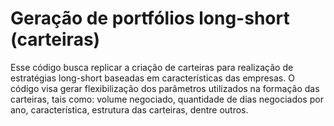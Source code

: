 # Geração de portfólios long-short (carteiras)
Esse código busca replicar a criação de carteiras para realização de estratégias long-short baseadas em características das empresas. O código visa gerar flexibilização dos parâmetros utilizados na formação das carteiras, tais como: volume negociado, quantidade de dias negociados por ano, característica, estrutura das carteiras, dentre outros.
